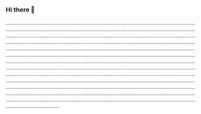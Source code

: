 ### Hi there 👋

...............................................................................................................................................................................................................................................................................................................................................................................................................................................................................................................................................................................................................................................................................................................................................................................................................................................................................................................................................................................................................................................................................................................................................................................................................................................................................................................................................................................................................................................................................................................................................................................................................................................................................................................